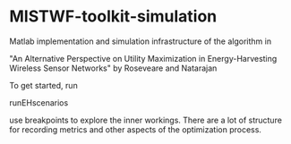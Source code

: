 # MISTWF-toolkit-simulation
Matlab implementation and simulation infrastructure of the algorithm in 

"An Alternative Perspective on Utility Maximization in Energy-Harvesting Wireless Sensor Networks" 
by Roseveare and Natarajan

To get started, run

runEHscenarios

use breakpoints to explore the inner workings. There are a lot of structure for recording metrics and other aspects of the optimization process. 
